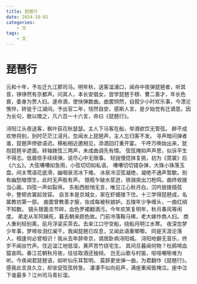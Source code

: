```yaml
---
title: 琵琶行
date: 2024-10-01
categories: 
    - 文
tags: 
    - 文
---
```


# 琵琶行
元和十年，予左迁九江郡司马。明年秋，送客湓浦口，闻舟中夜弹琵琶者，听其音，铮铮然有京都声。问其人，本长安倡女，尝学琵琶于穆、曹二善才，年长色衰，委身为贾人妇。遂命酒，使快弹数曲。曲罢悯然，自叙少小时欢乐事，今漂沦憔悴，转徙于江湖间。予出官二年，恬然自安，感斯人言，是夕始觉有迁谪意。因为长句，歌以赠之，凡六百一十六言，命曰《琵琶行》。

浔阳江头夜送客，枫叶荻花秋瑟瑟。主人下马客在船，举酒欲饮无管弦。
醉不成欢惨将别，别时茫茫江浸月。忽闻水上琵琶声，主人忘归客不发。
寻声暗问弹者谁，琵琶声停欲语迟。移船相近邀相见，添酒回灯重开宴。
千呼万唤始出来，犹抱琵琶半遮面。转轴拨弦三两声，未成曲调先有情。
弦弦掩抑声声思，似诉平生不得志。低眉信手续续弹，说尽心中无限事。
轻拢慢捻抹复挑，初为《霓裳》后《六幺》。大弦嘈嘈如急雨，小弦切切如私语。
嘈嘈切切错杂弹，大珠小珠落玉盘。间关莺语花底滑，幽咽泉流冰下难。
冰泉冷涩弦凝绝，凝绝不通声暂歇。别有幽愁暗恨生，此时无声胜有声。
银瓶乍破水浆迸，铁骑突出刀枪鸣。曲终收拨当心画，四弦一声如裂帛。
东船西舫悄无言，唯见江心秋月白。沉吟放拨插弦中，整顿衣裳起敛容。
自言本是京城女，家在虾蟆陵下住。十三学得琵琶成，名属教坊第一部。
曲罢曾教善才服，妆成每被秋娘妒。五陵年少争缠头，一曲红绡不知数。
钿头银篦击节碎，血色罗裙翻酒污。今年欢笑复明年，秋月春风等闲度。
弟走从军阿姨死，暮去朝来颜色故。门前冷落鞍马稀，老大嫁作商人妇。
商人重利轻别离，前月浮梁买茶去。去来江口守空船，绕船月明江水寒。
夜深忽梦少年事，梦啼妆泪红阑干。我闻琵琶已叹息，又闻此语重唧唧。
同是天涯沦落人，相逢何必曾相识！我从去年辞帝京，谪居卧病浔阳城。
浔阳地僻无音乐，终岁不闻丝竹声。住近湓江地低湿，黄芦苦竹绕宅生。
其间旦暮闻何物？杜鹃啼血猿哀鸣。春江花朝秋月夜，往往取酒还独倾。
岂无山歌与村笛，呕哑嘲哳难为听。今夜闻君琵琶语，如听仙乐耳暂明。
莫辞更坐弹一曲，为君翻作《琵琶行》。感我此言良久立，却坐促弦弦转急。
凄凄不似向前声，满座重闻皆掩泣。座中泣下谁最多？江州司马青衫湿。
